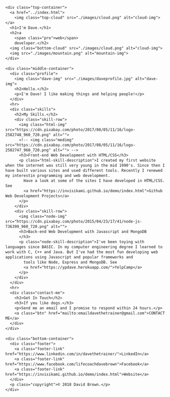 <!DOCTYPE html>
<html lang="en" dir="ltr">

  <head>
    <meta charset="utf-8">
    <title>Dave Brown Profile</title>
    <link rel="stylesheet" type="text/css" href="./css/styles.css">
    <link rel="icon" href="favicon.ico">
    <link href="https://fonts.googleapis.com/css?family=Merriweather|Montserrat|Sacramento&display=swap" rel="stylesheet">
  </head>

  <body>
    <!-- <div style="position: absolute; top: 20px; right: 100px; width: 100px; z-index: 1; background-color: lightgrey;"> <a style=" display: block;" href="../index.html">Index Site</a> </div> -->

    <div class="top-container">
      <a href="../index.html">
        <img class="top-cloud" src="./images/cloud.png" alt="cloud-img"></a>
      <h1>I'm Dave.</h1>
      <h2>a
        <span class="pro">web</span>
        developer.</h2>
      <img class="bottom-cloud" src="./images/cloud.png" alt="cloud-img">
      <img src="./images/mountain.png" alt="mountain-img">
    </div>

    <div class="middle-container">
      <div class="profile">
        <img class="dave-img" src="./images/daveprofile.jpg" alt="dave-img">
        <h2>Hello.</h2>
        <p>I'm Dave! I like making things and helping people!</p>
      </div>
      <hr>
      <div class="skills">
        <h2>My Skills.</h2>
        <div class="skill-row">
          <img class="html-img" src="https://cdn.pixabay.com/photo/2017/08/05/11/16/logo-2582748_960_720.png" alt="">
          <!-- <img class="medimg" src="https://cdn.pixabay.com/photo/2017/08/05/11/16/logo-2582747_960_720.png" alt=""> -->
          <h3>Front-end Web Development with HTML/CSS</h3>
          <p class="html-skill-description">I created my first website when the internet was still very young in the mid 1990's. Since then I have built various sites and used different tools. Recently I renewed my interestin programming and web development.
            Have a look at some of the sites I have developed in HTML/CSS. See
            <a href="https://invisikami.github.io/demo/index.html">Github Web Development Projects</a>
          </p>
        </div>
        <div class="skill-row">
          <img class="node-img" src="https://cdn.pixabay.com/photo/2015/04/23/17/41/node-js-736399_960_720.png" alt="">
          <h3>Back-end Web Development with Javascript and MongoDB
          </h3>
          <p class="node-skill-description">I've been toying with languages since BASIC. In my computer engineering degree I learned to work with C, C++ and Java. But I've had the most fun developing web applications using Javascript and popular frameworks and
            tools like Node, Express and MongoDB. See
            <a href="https://ypdave.herokuapp.com/">YelpCamp</a>
          </p>
        </div>
      </div>
      <hr>
      <div class="contact-me">
        <h2>Get In Touch</h2>
        <h3>If you like dogs.</h3>
        <p>Send me an email and I promise to respond within 24 hours.</p>
        <a class="btn" href="mailto:emaildavethetrainer@gmail.com">CONTACT ME</a>
      </div>
    </div>

    <div class="bottom-container">
      <div class="footer">
        <a class="footer-link" href="https://www.linkedin.com/in/davethetrainer/">LinkedIn</a>
        <a class="footer-link" href="https://www.facebook.com/lifecoachdavebrown">Facebook</a>
        <a class="footer-link" href="https://invisikami.github.io/demo/index.html">Website</a>
      </div>
      <p class="copyright">© 2018 David Brown.</p>
    </div>

  </body>

</html>

